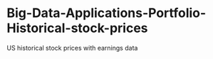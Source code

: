 # Big-Data-Applications-Portfolio-Historical-stock-prices
US historical stock prices with earnings data 
